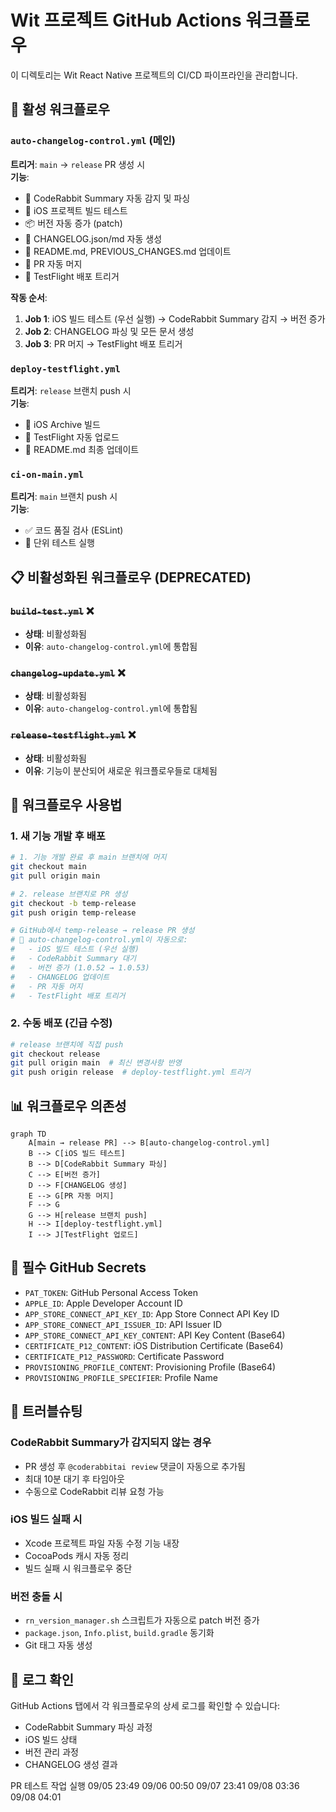 # Wit 프로젝트 GitHub Actions 워크플로우

이 디렉토리는 Wit React Native 프로젝트의 CI/CD 파이프라인을 관리합니다.

## 🚀 활성 워크플로우

### `auto-changelog-control.yml` (메인)

**트리거**: `main` → `release` PR 생성 시  
**기능**:

- 🤖 CodeRabbit Summary 자동 감지 및 파싱
- 🍎 iOS 프로젝트 빌드 테스트
- 📦 버전 자동 증가 (patch)
- 📝 CHANGELOG.json/md 자동 생성
- 📄 README.md, PREVIOUS_CHANGES.md 업데이트
- 🔄 PR 자동 머지
- 🚀 TestFlight 배포 트리거

**작동 순서**:

1. **Job 1**: iOS 빌드 테스트 (우선 실행) → CodeRabbit Summary 감지 → 버전 증가
2. **Job 2**: CHANGELOG 파싱 및 모든 문서 생성
3. **Job 3**: PR 머지 → TestFlight 배포 트리거

### `deploy-testflight.yml`

**트리거**: `release` 브랜치 push 시  
**기능**:

- 🍎 iOS Archive 빌드
- 📱 TestFlight 자동 업로드
- 📝 README.md 최종 업데이트

### `ci-on-main.yml`

**트리거**: `main` 브랜치 push 시  
**기능**:

- ✅ 코드 품질 검사 (ESLint)
- 🧪 단위 테스트 실행

## 📋 비활성화된 워크플로우 (DEPRECATED)

### ~~`build-test.yml`~~ ❌

- **상태**: 비활성화됨
- **이유**: `auto-changelog-control.yml`에 통합됨

### ~~`changelog-update.yml`~~ ❌

- **상태**: 비활성화됨
- **이유**: `auto-changelog-control.yml`에 통합됨

### ~~`release-testflight.yml`~~ ❌

- **상태**: 비활성화됨
- **이유**: 기능이 분산되어 새로운 워크플로우들로 대체됨

## 🔧 워크플로우 사용법

### 1. 새 기능 개발 후 배포

```bash
# 1. 기능 개발 완료 후 main 브랜치에 머지
git checkout main
git pull origin main

# 2. release 브랜치로 PR 생성
git checkout -b temp-release
git push origin temp-release

# GitHub에서 temp-release → release PR 생성
# 🤖 auto-changelog-control.yml이 자동으로:
#   - iOS 빌드 테스트 (우선 실행)
#   - CodeRabbit Summary 대기
#   - 버전 증가 (1.0.52 → 1.0.53)
#   - CHANGELOG 업데이트
#   - PR 자동 머지
#   - TestFlight 배포 트리거
```

### 2. 수동 배포 (긴급 수정)

```bash
# release 브랜치에 직접 push
git checkout release
git pull origin main  # 최신 변경사항 반영
git push origin release  # deploy-testflight.yml 트리거
```

## 📊 워크플로우 의존성

```mermaid
graph TD
    A[main → release PR] --> B[auto-changelog-control.yml]
    B --> C[iOS 빌드 테스트]
    B --> D[CodeRabbit Summary 파싱]
    C --> E[버전 증가]
    D --> F[CHANGELOG 생성]
    E --> G[PR 자동 머지]
    F --> G
    G --> H[release 브랜치 push]
    H --> I[deploy-testflight.yml]
    I --> J[TestFlight 업로드]
```

## 🔐 필수 GitHub Secrets

- `PAT_TOKEN`: GitHub Personal Access Token
- `APPLE_ID`: Apple Developer Account ID
- `APP_STORE_CONNECT_API_KEY_ID`: App Store Connect API Key ID
- `APP_STORE_CONNECT_API_ISSUER_ID`: API Issuer ID
- `APP_STORE_CONNECT_API_KEY_CONTENT`: API Key Content (Base64)
- `CERTIFICATE_P12_CONTENT`: iOS Distribution Certificate (Base64)
- `CERTIFICATE_P12_PASSWORD`: Certificate Password
- `PROVISIONING_PROFILE_CONTENT`: Provisioning Profile (Base64)
- `PROVISIONING_PROFILE_SPECIFIER`: Profile Name

## 🐛 트러블슈팅

### CodeRabbit Summary가 감지되지 않는 경우

- PR 생성 후 `@coderabbitai review` 댓글이 자동으로 추가됨
- 최대 10분 대기 후 타임아웃
- 수동으로 CodeRabbit 리뷰 요청 가능

### iOS 빌드 실패 시

- Xcode 프로젝트 파일 자동 수정 기능 내장
- CocoaPods 캐시 자동 정리
- 빌드 실패 시 워크플로우 중단

### 버전 충돌 시

- `rn_version_manager.sh` 스크립트가 자동으로 patch 버전 증가
- `package.json`, `Info.plist`, `build.gradle` 동기화
- Git 태그 자동 생성

## 📝 로그 확인

GitHub Actions 탭에서 각 워크플로우의 상세 로그를 확인할 수 있습니다:

- CodeRabbit Summary 파싱 과정
- iOS 빌드 상태
- 버전 관리 과정
- CHANGELOG 생성 결과

PR 테스트 작업 실행
09/05 23:49
09/06 00:50
09/07 23:41
09/08 03:36
09/08 04:01
